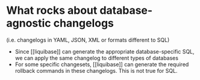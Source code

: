 # What rocks about database-agnostic changelogs
(i.e. changelogs in YAML, JSON, XML or formats different to SQL)

* Since [[liquibase]] can generate the appropriate database-specific SQL, we can apply the same changelog to different types of databases
* For some specific changesets, [[liquibase]] can generate the required rollback commands in these changelogs. This is not true for SQL.
